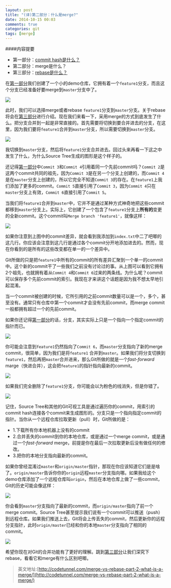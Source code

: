 ```yaml
---
layout: post
title: "(译)第二部分：什么是merge?"
date: 2014-10-15 00:03
comments: true
categories: git
tags: [merge]
---
```


####内容提要

* 第一部分：[commit hash是什么？](http://www.fusijie.com/blog/2014/10/08/what-is-a-commit-hash/)
* 第二部分：merge是什么？
* 第三部分：[rebase是什么？](http://www.fusijie.com/blog/2014/11/18/what-is-a-rebase/)

在[第一部分](http://www.fusijie.com/blog/2014/10/08/what-is-a-commit-hash/)我们创建了一个小的demo仓库，它拥有着一个`feature1`分支，而且这个分支已经准备好要merge到`master`分支中了。

<!-- more -->

![](http://i.imgur.com/kxDIgKl.png)

此时，我们可以选择merge或者rebase `feature1`分支到`master`分支。关于rebase将会在[第三部分](http://www.fusijie.com/blog/2014/11/18/what-is-a-rebase/)进行介绍。现在我们来看一下，采用merge的方式到底发生了什么。把分支合并到一起是非常直接的。首先需要将切换到要合并进去的分支，在这里，因为我们要将`feature1`合并到`master`分支，所以需要切换到`master`分支。

![](http://i.imgur.com/S0av3NM.png)

我切换到`master`分支，然后将`feature1`分支合并进去。回过头来再看一下这之中发生了什么，为什么Source Tree生成的图形是这个样子的。

还记得[第一部分](http://www.fusijie.com/blog/2014/10/08/what-is-a-commit-hash/)中`Commit 3`和`Commit 4`引用着同一个先前commit吗？`Commit 2`是这两个commit共同的祖先，因为`Commit 3`是在另一个分支上创建的，而`Commit 4`是在`master`分支上创建的，所以它完全不知道`Commit 3`的存在。在`feature1`上我们添加了更多的commit。`Commit 5`直接引用了`Commit 3`，因为`Commit 4`只在`master`分支上有效，`Commit 6`直接引用了`Commit 5`。

当我们将`feature1`合并到`master`中，它并不是通过某种方式神奇地把这些commit都移到`master`分支上。实际上，它创建了一个包含了`feature1`分支上**所有的**变更的全新commit。这个commit叫`Merge branch 'feature1'`，就像这样：

![](http://i.imgur.com/RECAHy7.png)

如果你注意到上图中的commit差异，就会看到我添加到`index.txt`中二了吧唧的这几行。你应该会注意到这几行是通过各个commit分开地添加进去的。然而，现在你看到的是所有的这些改变都在单一的一个差异中。

Git所做的只是把`feature1`中所有的commit的所有差异汇聚到一个单一的commit中。这个新的commit干了一些我们之前没有讨论过的事。从上图可以看到它拥有2个祖先，也就拥有着从`Commit 4`和`Commit 6`过来的两条线。为什么呢？commit可以保存多个先前commit的索引。我现在才来讲这个话题是因为我不想太早地引起混淆。

当一个commit被创建的时候，它所引用的之前commit数量可以是一个，多个，甚至没有。通常只有仓库中第一个commit才会没有先前commit，而merge commit一般都拥有超过一个的先前commit。

如果你还记得[第一部分](http://www.fusijie.com/blog/2014/10/08/what-is-a-commit-hash/)的话，分支，其实实际上只是一个指向一个指定commit的指针而已。

![](http://i.imgur.com/S0av3NM.png)

你可能会注意到`feature1`仍然指向了`Commit 6`，而`master`分支指向了新的merge commit，很简单，因为我们是将`feature1` 合并到`master`。如果我们将分支切换到`feature1`，然后再把`master`合并进来，那么Git所做的就是一个*fast-forward* marge（快进合并），这会把`feature1`的指针指向最新的commit。

![](http://i.imgur.com/Ggvb3UK.png)

如果我们完全删除了`feature1`分支，你可能会以为粉色的线消失，但是你错了。

![](http://i.imgur.com/rcSSPFa.png)

记住，Source Tree和其他的Git可视工具是通过遍历你的commit，用索引的commit hash连接各个commit来生成图形的。分支只是一个指向指定commit的指针。当你从一个远程仓库拉取更新（pull）时，Git所做的是：

* 1.下载所有你本地机器上没有的commit
* 2.合并丢失的commit到你的本地仓库，或是通过一个merge commit，或是通过一个*fast-forward* merge，前提是你在最后一次拉取更新后没有做任何的修改。
* 3.把你的本地分支指向最新的commit。

如果你曾经混淆过`master`和`origin/master`指针，那现在你应该知道它们是是啥了。`origin/master`告诉你你的`origin`远程`master`分支指向哪。如果我给这个demo仓库添加了一个远程仓库叫`origin`，然后在本地仓库上做了一些commit，Git的历史可能会像这样：

![](http://i.imgur.com/hSizNJB.png)

你会看到`master`分支指向了最新的commit，而`origin/master`指向了前一个merge commit。Source Tree甚至提示我们说有一个commit可以推送（push）到远程仓库。如果我们推送上去，Git将会上传丢失的commit，然后更新你的远程分支指针，此时`origin/master`已经和你的本地`master`分支指向了相同的commit。

![](http://i.imgur.com/pmyLiFb.png)

希望你现在对Git的合并功能有了更好的理解。跳到[第三部分]()让我们深究下rebase，看看它和merge有什么区别吧唧。

>英文地址:[http://codetunnel.com/merge-vs-rebase-part-2-what-is-a-merge/](http://codetunnel.com/merge-vs-rebase-part-2-what-is-a-merge/)
